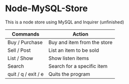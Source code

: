 # Node-MySQL-Store
This is a node store using MySQL and Inquirer (unfinished)

Commands | Action
--|--
Buy / Purchase | Buy and item from the store
Sell / Post | List an item to be sold
List / Show | Show listen items
Search | Search for a specific item
quit / q / exit / e | Quits the program

